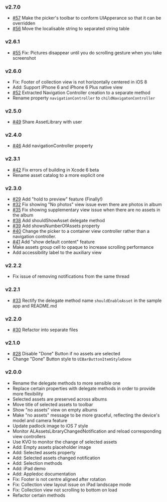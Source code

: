 ### v2.7.0
* [#57](https://github.com/chiunam/CTAssetsPickerController/issues/57) Make the picker's toolbar to conform UIApperance so that it can be overridden
* [#56](https://github.com/chiunam/CTAssetsPickerController/issues/56) Move the localisable string to separated string table


### v2.6.1
* [#55](https://github.com/chiunam/CTAssetsPickerController/issues/55) Fix: Pictures disappear until you do scrolling gesture when you take screenshot

### v2.6.0
* Fix: Footer of collection view is not horizontally centered in iOS 8
* Add: Support iPhone 6 and iPhone 6 Plus native view
* [#52](https://github.com/chiunam/CTAssetsPickerController/issues/52) Extracted Navigation Controller creation to a separate method
* Rename property `navigationController` to `childNavigatonController`

### v2.5.0
* [#49](https://github.com/chiunam/CTAssetsPickerController/issues/49) Share AssetLibrary with user

### v2.4.0
* [#46](https://github.com/chiunam/CTAssetsPickerController/issues/46) Add navigationController property

### v2.3.1
* [#42](https://github.com/chiunam/CTAssetsPickerController/issues/42) Fix errors of building in Xcode 6 beta
* Rename asset catalog to a more explicit one

### v2.3.0
* [#29](https://github.com/chiunam/CTAssetsPickerController/issues/29) Add "hold to preview" feature (Finally!)
* [#32](https://github.com/chiunam/CTAssetsPickerController/issues/32) Fix showing "No photos" view issue even there are photos in album
* [#35](https://github.com/chiunam/CTAssetsPickerController/issues/35) Fix showing supplementary view issue when there are no assets in the album
* [#38](https://github.com/chiunam/CTAssetsPickerController/issues/38) Add shouldShowAsset delegate method 
* [#39](https://github.com/chiunam/CTAssetsPickerController/issues/39) Add showsNumberOfAssets property
* [#40](https://github.com/chiunam/CTAssetsPickerController/issues/40) Change the picker to a container view controller rather than a navigation controller.
* [#41](https://github.com/chiunam/CTAssetsPickerController/issues/41) Add "show default content" feature
* Make assets group cell to opaque to increase scrolling performance
* Add accessibility label to the auxiliary view

### v2.2.2
* Fix issue of removing notifications from the same thread

### v2.2.1
* [#33](https://github.com/chiunam/CTAssetsPickerController/issues/33) Rectify the delegate method name `shouldEnableAsset` in the sample app and README.md

### v2.2.0
* [#30](https://github.com/chiunam/CTAssetsPickerController/issues/30) Refactor into separate files

### v2.1.0
* [#28](https://github.com/chiunam/CTAssetsPickerController/issues/28) Disable "Done" Button if no assets are selected
* Change "Done" Button style to `UIBarButtonItemStyleDone`


### v2.0.0
* Rename the delegate methods to more sensible one
* Replace certain properties with delegate methods in order to provide more flexibility
* Selected assets are preserved across albums
* Move title of selected assets to toolbar
* Show "no assets" view on empty albums
* Make "no assets" message to be more graceful, reflecting the device's model and camera feature
* Update padlock image to iOS 7 style
* Monitor ALAssetsLibraryChangedNotification and reload corresponding view controllers
* Use KVO to monitor the change of selected assets
* Add: Empty assets placeholder image
* Add: Selected assets property
* Add: Selected assets changed notification
* Add: Selection methods
* Add: iPad demo
* Add: Appledoc documentation
* Fix: Footer is not centre aligned after rotation
* Fix: Collection view layout issue on iPad landscape mode
* Fix: Collection view not scrolling to bottom on load
* Refactor certain methods
